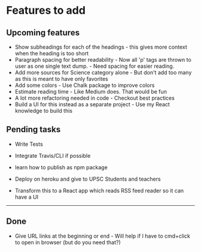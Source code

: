 # Features to add

## Upcoming features

- Show subheadings for each of the headings - this gives more context when the heading is too short
- Paragraph spacing for better readability - Now all 'p' tags are thrown to user as one single text dump. - Need spacing for easier reading.
- Add more sources for Science category alone - But don't add too many as this is meant to have only favorites
- Add some colors - Use Chalk package to improve colors
- Estimate reading time - Like Medium does. That would be fun
- A lot more refactoring needed in code - Checkout best practices
- Build a UI for this instead as a separate project - Use my React knowledge to build this

## Pending tasks
- Write Tests
- Integrate Travis/CLI if possible
- learn how to publish as npm package
- Deploy on heroku and give to UPSC Students and teachers

- Transform this to a React app which reads RSS feed reader so it can have a UI

---

## Done

- Give URL links at the beginning or end - Will help if I have to cmd+click to open in browser (but do you need that?)
